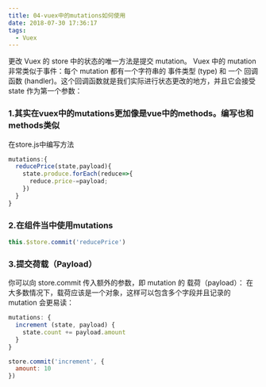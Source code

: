 ```yaml
---
title: 04-vuex中的mutations如何使用
date: 2018-07-30 17:36:17
tags:
  - Vuex
---
```

更改 Vuex 的 store 中的状态的唯一方法是提交 mutation。
Vuex 中的 mutation 非常类似于事件：每个 mutation 都有一个字符串的 事件类型 (type) 和 一个 回调函数 (handler)。这个回调函数就是我们实际进行状态更改的地方，并且它会接受 state 作为第一个参数：

### 1.其实在vuex中的mutations更加像是vue中的methods。编写也和methods类似

在store.js中编写方法
``` js
mutations:{ 
  reducePrice(state,payload){ 
    state.produce.forEach(reduce=>{ 
      reduce.price-=payload;
    })
  }
}
```
### 2.在组件当中使用mutations
``` js
this.$store.commit('reducePrice')
```

### 3.提交荷载（Payload）

你可以向 store.commit 传入额外的参数，即 mutation 的 载荷（payload）：
在大多数情况下，载荷应该是一个对象，这样可以包含多个字段并且记录的 mutation 会更易读：
``` js
mutations: {
  increment (state, payload) {
    state.count += payload.amount
  }
}

store.commit('increment', {
  amount: 10
})
```
